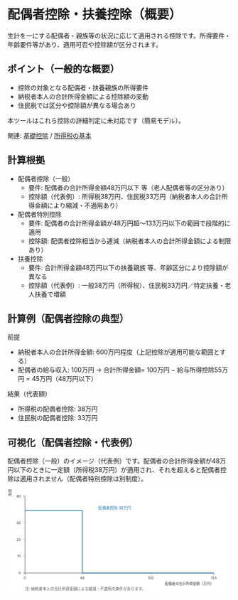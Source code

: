 # 配偶者控除・扶養控除（概要）

生計を一にする配偶者・親族等の状況に応じて適用される控除です。所得要件・年齢要件等があり、適用可否や控除額が区分されます。

## ポイント（一般的な概要）
- 控除の対象となる配偶者・扶養親族の所得要件
- 納税者本人の合計所得金額による控除額の変動
- 住民税では区分や控除額が異なる場合あり

本ツールはこれら控除の詳細判定に未対応です（簡易モデル）。

関連: [基礎控除](基礎控除.md) / [所得税の基本](所得税の基本.md)

## 計算根拠
- 配偶者控除（一般）
  - 要件: 配偶者の合計所得金額48万円以下 等（老人配偶者等の区分あり）
  - 控除額（代表例）: 所得税38万円、住民税33万円（納税者本人の合計所得金額により縮減・不適用あり）
- 配偶者特別控除
  - 要件: 配偶者の合計所得金額が48万円超〜133万円以下の範囲で段階的に適用
  - 控除額: 配偶者控除相当から逓減（納税者本人の合計所得金額による制限あり）
- 扶養控除
  - 要件: 合計所得金額48万円以下の扶養親族 等、年齢区分により控除額が異なる
  - 控除額（代表例）: 一般38万円（所得税）、住民税33万円／特定扶養・老人扶養で増額

## 計算例（配偶者控除の典型）
前提
- 納税者本人の合計所得金額: 600万円程度（上記控除が適用可能な範囲とする）
- 配偶者の給与収入: 100万円 → 合計所得金額= 100万円 − 給与所得控除55万円 = 45万円（48万円以下）

結果（代表額）
- 所得税の配偶者控除: 38万円
- 住民税の配偶者控除: 33万円

## 可視化（配偶者控除・代表例）
配偶者控除（一般）のイメージ（代表例）です。配偶者の合計所得金額が48万円以下のときに一定額（所得税38万円）が適用され、それを超えると配偶者控除は適用されません（配偶者特別控除は別制度）。

<svg viewBox="0 0 640 300" width="100%" height="auto" xmlns="http://www.w3.org/2000/svg" role="img" aria-label="配偶者控除（一般）の適用範囲イメージ">
  <desc>配偶者の合計所得金額が48万円以下で所得税38万円の控除、それを超えると0。</desc>
  <!-- 軸設定: x 0〜133万円, y 0〜40万円 -->
  <rect x="0" y="0" width="640" height="300" fill="#fff" />
  <line x1="50" y1="240" x2="590" y2="240" stroke="#333" />
  <line x1="50" y1="20" x2="50" y2="240" stroke="#333" />
  <g fill="#333" font-size="10">
    <!-- x ticks: 0,48,100,133 -->
    <g>
      <line x1="50" y1="240" x2="50" y2="245" stroke="#333" />
      <text x="50" y="258" text-anchor="middle">0</text>
      <line x1="214" y1="240" x2="214" y2="245" stroke="#999" />
      <text x="214" y="258" text-anchor="middle">48</text>
      <line x1="410" y1="240" x2="410" y2="245" stroke="#999" />
      <text x="410" y="258" text-anchor="middle">100</text>
      <line x1="590" y1="240" x2="590" y2="245" stroke="#333" />
      <text x="590" y="258" text-anchor="middle">133</text>
      <text x="590" y="274" text-anchor="end">配偶者の合計所得金額（万円）</text>
    </g>
    <!-- y ticks: 0,10,20,30,40 -->
    <g>
      <line x1="50" y1="240" x2="45" y2="240" stroke="#333" />
      <text x="38" y="244" text-anchor="end">0</text>
      <line x1="50" y1="192" x2="45" y2="192" stroke="#999" />
      <text x="38" y="196" text-anchor="end">10</text>
      <line x1="50" y1="144" x2="45" y2="144" stroke="#999" />
      <text x="38" y="148" text-anchor="end">20</text>
      <line x1="50" y1="96" x2="45" y2="96" stroke="#999" />
      <text x="38" y="100" text-anchor="end">30</text>
      <line x1="50" y1="20" x2="45" y2="20" stroke="#333" />
      <text x="38" y="24" text-anchor="end">40</text>
      <text x="12" y="20" text-anchor="start" transform="rotate(-90 12,20)">所得税の控除額（万円）</text>
    </g>
  </g>
  <!-- ステップ: (0,38)〜(48,38)→(48,0)〜(133,0) -->
  <polyline fill="none" stroke="#1f77b4" stroke-width="2" points="50,62 214,62 214,240 590,240" />
  <text x="260" y="58" fill="#1f77b4" font-size="11">配偶者控除 38万円</text>
  <text x="50" y="290" font-size="11" fill="#555">注: 納税者本人の合計所得金額による縮減・不適用の条件があります。</text>
</svg>
